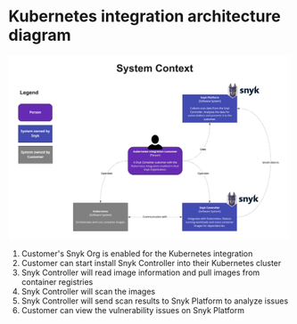 # Kubernetes integration architecture diagram

![](<../../../../.gitbook/assets/System Diagram-Kubernetes integration.jpg>)

1. Customer's Snyk Org is enabled for the Kubernetes integration&#x20;
2. Customer can start install Snyk Controller into their Kubernetes cluster
3. Snyk Controller will read image information and pull images from container registries
4. Snyk Controller will scan the images&#x20;
5. Snyk Controller will send scan results to Snyk Platform to analyze issues
6. Customer can view the vulnerability issues on Snyk Platform



